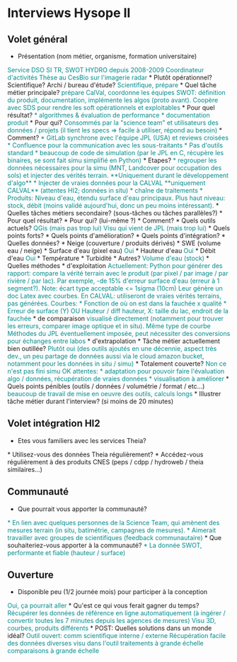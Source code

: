 # Interviews Hysope II

## Volet général

* Présentation (nom métier, organisme, formation universitaire)
<span class="user-answer">
Service DSO SI TR, SWOT HYDRO depuis 2008-2009
Coordinateur d'activités
Thèse au CesBio sur l'imagerie radar
</span>
  * Plutôt opérationnel? Scientifique? Archi / bureau d'étude?
<span class="user-answer">
Scientifique, prépare
</span>
* Quel tâche métier principale? 
<span class="user-answer">
prépare CalVal, coordonne les équipes SWOT: définition du produit, documentation, implémente les algos (proto avant).
Coopère avec SDS pour rendre les soft opérationnels et exploitables
</span>
  * Pour quel résultat?
<span class="user-answer">
* algorithmes & évaluation de performance
* documentation produit
</span>
  * Pour qui?
<span class="user-answer">
Consommés par la "science team" et utilisateurs des données / projets (il tient les specs => facile à utiliser, répond au besoin)
</span>
  * Comment?
<span class="user-answer">
* GitLab synchrone avec l'équipe JPL (USA) et reviews croisées
* Confluence pour la communication avec les sous-traitants
* Pas d'outils standard
* beaucoup de code de simulation (par le JPL en C, récupère les binaires, se sont fait simu simplifié en Python)
</span>
  * Etapes?
<span class="user-answer">
* regrouper les données nécessaires pour la simu (MNT, Landcover pour occupation des sols) et injecter des vérités terrain. **Uniquement durant le développement d'algo**
* Injecter de vraies données pour la CALVAL **uniquement CALVAL** (attentes HI2; données in situ)
* chaîne de traitements
* Produits: Niveau d'eau, étendu surface d'eau principaux. Plus haut niveau: stock, débit (moins validé aujourd'hui, donc un peu moins intéressant).
</span>
* Quelles tâches métiers secondaire? (sous-tâches ou tâches parallèles?)
<span class="user-answer">

</span>
  * Pour quel résultat?
<span class="user-answer">

</span>
  * Pour qui? (lui-même ?)
<span class="user-answer">

</span>
  * Comment?
<span class="user-answer">

</span>
* Quels outils actuels?
<span class="user-answer">
QGis (mais pas trop lui)
Visu qui vient de JPL (mais trop lui)
</span>
  * Quels points forts?
<span class="user-answer">

</span>
  * Quels points d'amélioration?
<span class="user-answer">

</span>
  * Quels points d'intégration?
<span class="user-answer">

</span>
* Quelles données? 
<span class="user-answer">

</span>
  * Neige (couverture / produits dérivés)
<span class="user-answer">

</span>
  * SWE (volume eau / neige)
<span class="user-answer">

</span>
  * Surface d'eau (pixel eau)
<span class="user-answer">
Oui
</span>
  * Hauteur d'eau
<span class="user-answer">
Oui
</span>
  * Débit d'eau
<span class="user-answer">
Oui
</span>
  * Température
<span class="user-answer">

</span>
  * Turbidité
<span class="user-answer">

</span>
  * Autres?
<span class="user-answer">
 Volume d'eau (stock)
</span>
* Quelles méthodes
  * d'exploitation
<span class="user-answer">
Actuellement: Python pour générer des rapport: compare la vérité terrain avec le produit (par pixel / par image / par rivière / par lac). Par exemple, -de 15% d'erreur surface d'eau (erreur à 1 segment?). Note: écart type acceptable <= 1sigma (10cm)
Leur génère un doc Latex avec courbes.
En CALVAL: utiliseront de vraies vérités terrains, pas générées.
Courbes:
* Fonction de où on est dans la fauchée x qualité
* Erreur de surface (Y) OU Hauteur / diff hauteur, X: taille du lac, endroit de la fauchée
</span>
  * de comparaison
<span class="user-answer">
visualisé directement (notamment pour trouver les erreurs, comparer image optique et in situ).
Même type de courbe
Méthodes du JPL éventuellement imposée, peut nécessiter des conversions pour échanges entre labos
</span>
  * d'extrapolation
<span class="user-answer">

</span>
* Tâche métier actuellement bien outillée?
<span class="user-answer">
Plutôt oui (des outils ajoutés en une décennie, aspect très dev., un peu partage de données aussi via le cloud amazon bucket, notamment pour les données in situ / simu)
</span>
  * Totalement couverte?
<span class="user-answer">
Non ce n'est pas fini
simu OK
attentes:
* adaptation pour pouvoir faire l'évaluation algo / données, récupération de vraies données
* visualisation à améliorer
</span>
* Quels points pénibles (outils / données / volumétrie / format / etc...)
<span class="user-answer">
beaucoup de travail de mise en oeuvre des outils, calculs longs
</span>
* Illustrer tâche métier durant l'interview? (si moins de 20 minutes)
<span class="user-answer">

</span>

## Volet intégration HI2

* Etes vous familiers avec les services Theia?
<span class="user-answer">

</span>
* Utilisez-vous des données Theia régulièrement?
<span class="user-answer">

</span>
* Accédez-vous régulièrement à des produits CNES (peps / cdpp / hydroweb / theia similaires...)
<span class="user-answer">

</span>

## Communauté

* Que pourrait vous apporter la communauté?
<span class="user-answer">
* En lien avec quelques personnes de la Science Team, qui amènent des mesures terrain (in situ, batimétrie, campagnes de mesures).
* Aimerait travailler avec groupes de scientifiques (feedback communautaire)
</span>
* Que souhaiteriez-vous apporter à la communauté?
<span class="user-answer">
* La donnée SWOT, performante et fiable (hauteur / surface)
</span>

## Ouverture

* Disponible peu (1/2 journée mois) pour participer à la conception
<span class="user-answer">
Oui, ça pourrait aller
</span>
* Qu'est ce qui vous ferait gagner du temps?
<span class="user-answer">
Récupérer les données de référence en ligne automatiquement (à ingérer / convertir toutes les 7 minutes depuis les agences de mesures)
Visu 3D, courbes, produits différents
</span>
* POST: Quelles solutions dans un monde idéal?
<span class="user-answer">
Outil ouvert: comm scientifique interne / externe
Récupération facile des données
diverses visu dans l'outil
traitements à grande échelle
comparaisons à grande échelle
</span>


<style>
.user-answer {
  color: darkcyan;  
}
</style>
